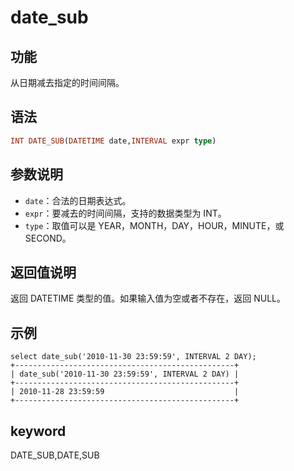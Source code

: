 # date_sub

## 功能

从日期减去指定的时间间隔。

## 语法

```Haskell
INT DATE_SUB(DATETIME date,INTERVAL expr type)
```

## 参数说明

* `date`：合法的日期表达式。
* `expr`：要减去的时间间隔，支持的数据类型为 INT。
* `type`：取值可以是 YEAR，MONTH，DAY，HOUR，MINUTE，或 SECOND。

## 返回值说明

返回 DATETIME 类型的值。如果输入值为空或者不存在，返回 NULL。

## 示例

```Plain Text
select date_sub('2010-11-30 23:59:59', INTERVAL 2 DAY);
+-------------------------------------------------+
| date_sub('2010-11-30 23:59:59', INTERVAL 2 DAY) |
+-------------------------------------------------+
| 2010-11-28 23:59:59                             |
+-------------------------------------------------+
```

## keyword

DATE_SUB,DATE,SUB
